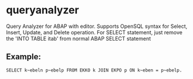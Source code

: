 queryanalyzer
=============

Query Analyzer for ABAP with editor. Supports OpenSQL syntax for Select, Insert, Update, and Delete operation.
For SELECT statement, just remove the 'INTO TABLE itab' from normal ABAP SELECT statement 

Example:
--------
```
SELECT k~ebeln p~ebelp FROM EKKO k JOIN EKPO p ON k~eben = p~ebelp. 
```
